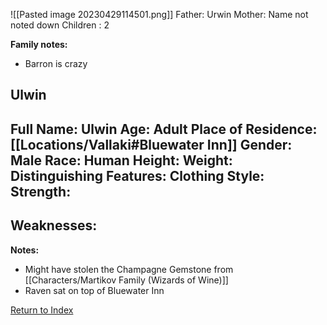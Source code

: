 
![[Pasted image 20230429114501.png]]
Father: Urwin
Mother: Name not noted down
Children : 2

**Family notes:**
- Barron is crazy

## Ulwin
Full Name: Ulwin
Age: Adult
Place of Residence: [[Locations/Vallaki#Bluewater Inn]]
Gender: Male
Race: Human
Height:
Weight:
Distinguishing Features:
Clothing Style:
Strength:
 - 
Weaknesses:
 - 
**Notes:**
- Might have stolen the Champagne Gemstone from [[Characters/Martikov Family (Wizards of Wine)]]
- Raven sat on top of Bluewater Inn

[Return to Index](Index)